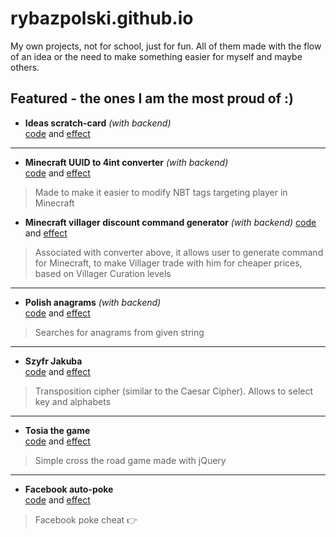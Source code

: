 # rybazpolski.github.io
My own projects, not for school, just for fun.
All of them made with the flow of an idea or the need to make something easier for myself and maybe others.

## Featured - the ones I am the most proud of :)
- **Ideas scratch-card** *(with backend)*  
[code](./ideasFromHeart) and [effect](https://polishfish.pl/ideasFromHeartCopy)  
---
- **Minecraft UUID to 4int converter** *(with backend)*  
[code](./minecraftUUID_to4int/PlayerUUID) and [effect](https://polishfish.pl/minecraft/PlayerUUID/)  
> Made to make it easier to modify NBT tags targeting player in Minecraft
- **Minecraft villager discount command generator** *(with backend)*
[code](./minecraftUUID_to4int/VillagerDiscounts) and [effect](https://polishfish.pl/minecraft/VillagerDiscounts/)  
> Associated with converter above, it allows user to generate command for Minecraft, to make Villager trade with him for cheaper prices, based on Villager Curation levels
---
- **Polish anagrams** *(with backend)*  
[code](./anagramy_php) and [effect](https://polishfish.pl/anagramy)  
> Searches for anagrams from given string
---
- **Szyfr Jakuba**  
[code](./top-secret) and [effect](https://rybazpolski.github.io/top-secret/szyfrJakuba.html)
> Transposition cipher (similar to the Caesar Cipher). Allows to select key and alphabets  
---  
- **Tosia the game**  
[code](./gry/tosiaTheGame) and [effect](https://rybazpolski.github.io/gry/tosiaTheGame)
> Simple cross the road game made with jQuery
---
- **Facebook auto-poke**  
[code](./skrypty) and [effect](https://rybazpolski.github.io/skrypty/bookmarkScripts.html)
> Facebook poke cheat 👉
